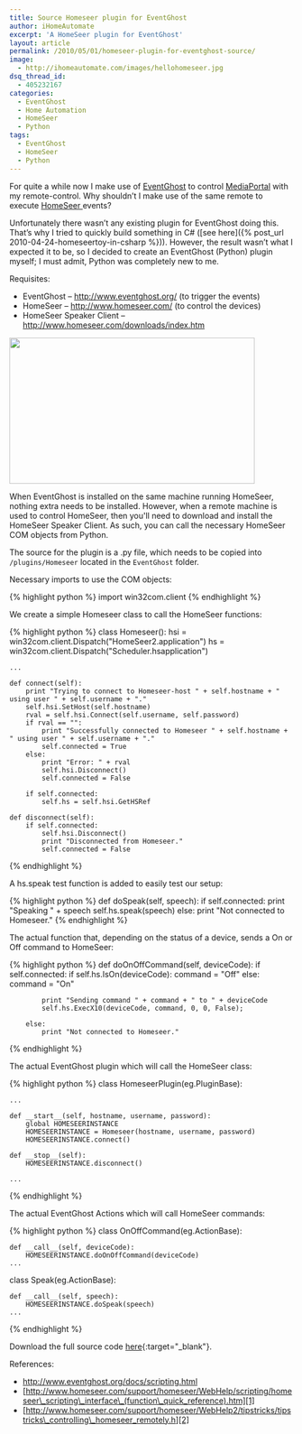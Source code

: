 ```yaml
---
title: Source Homeseer plugin for EventGhost
author: iHomeAutomate
excerpt: 'A HomeSeer plugin for EventGhost'
layout: article
permalink: /2010/05/01/homeseer-plugin-for-eventghost-source/
image:
  - http://ihomeautomate.com/images/hellohomeseer.jpg
dsq_thread_id:
  - 405232167
categories:
  - EventGhost
  - Home Automation
  - HomeSeer
  - Python
tags:
  - EventGhost
  - HomeSeer
  - Python
---
```

For quite a while now I make use of <a title="EventGhost" href="http://www.eventghost.org/" target="_blank">EventGhost</a> to control <a title="MediaPortal" href="http://www.team-mediaportal.com/" target="_blank">MediaPortal</a> with my remote-control. Why shouldn&#8217;t I make use of the same remote to execute <a title="HomeSeer" href="http://www.homeseer.com/" target="_blank">HomeSeer </a>events? 

Unfortunately there wasn&#8217;t any existing plugin for EventGhost doing this. That&#8217;s why I tried to quickly build something in C# ([see here]({% post_url 2010-04-24-homeseertoy-in-csharp %})). However, the result wasn&#8217;t what I expected it to be, so I decided to create an EventGhost (Python) plugin myself; I must admit, Python was completely new to me.

Requisites:

  * EventGhost &#8211; <a title="EventGhost" href="http://www.eventghost.org/" target="_blank">http://www.eventghost.org/</a> (to trigger the events)
  * HomeSeer &#8211; <a title="HomeSeer" href="http://www.homeseer.com/" target="_blank">http://www.homeseer.com/</a> (to control the devices)
  * HomeSeer Speaker Client &#8211; <a title="HomeSeer Download Page" href="http://www.homeseer.com/downloads/index.htm" target="_blank">http://www.homeseer.com/downloads/index.htm</a>

<img class="aligncenter" title="Hello HomeSeer!" src="http://www.ihomeautomate.eu/images/hellohomeseer.jpg" alt="" width="435" height="259" />

When EventGhost is installed on the same machine running HomeSeer, nothing extra needs to be installed. However, when a remote machine is used to control HomeSeer, then you'll need to download and install the HomeSeer Speaker Client. As such, you can call the necessary HomeSeer COM objects from Python.

The source for the plugin is a .py file, which needs to be copied into `/plugins/Homeseer` located in the `EventGhost` folder.

Necessary imports to use the COM objects:

{% highlight python %}
import win32com.client
{% endhighlight %}

We create a simple Homeseer class to call the HomeSeer functions:

{% highlight python %}
class Homeseer():
    hsi = win32com.client.Dispatch("HomeSeer2.application")
    hs = win32com.client.Dispatch("Scheduler.hsapplication")

    ...

    def connect(self):
        print "Trying to connect to Homeseer-host " + self.hostname + " using user " + self.username + "."
        self.hsi.SetHost(self.hostname)
        rval = self.hsi.Connect(self.username, self.password)
        if rval == "":
            print "Successfully connected to Homeseer " + self.hostname + " using user " + self.username + "."
            self.connected = True
        else:
            print "Error: " + rval
            self.hsi.Disconnect()
            self.connected = False

        if self.connected:
            self.hs = self.hsi.GetHSRef

    def disconnect(self):
        if self.connected:
            self.hsi.Disconnect()
            print "Disconnected from Homeseer."
            self.connected = False
{% endhighlight %}        

A hs.speak test function is added to easily test our setup:

{% highlight python %}
def doSpeak(self, speech):
        if self.connected:
            print "Speaking " + speech
            self.hs.speak(speech)
        else:
            print "Not connected to Homeseer."
{% endhighlight %}

The actual function that, depending on the status of a device, sends a On or Off command to HomeSeer:

{% highlight python %}
def doOnOffCommand(self, deviceCode):
        if self.connected:
            if self.hs.IsOn(deviceCode):
                command = "Off"
            else:
                command = "On"

            print "Sending command " + command + " to " + deviceCode
            self.hs.ExecX10(deviceCode, command, 0, 0, False);

        else:
            print "Not connected to Homeseer."
{% endhighlight %}

The actual EventGhost plugin which will call the HomeSeer class:

{% highlight python %}
class HomeseerPlugin(eg.PluginBase):

    ...

    def __start__(self, hostname, username, password):
        global HOMESEERINSTANCE
        HOMESEERINSTANCE = Homeseer(hostname, username, password)
        HOMESEERINSTANCE.connect()

    def __stop__(self):
        HOMESEERINSTANCE.disconnect()  

    ...
{% endhighlight %}

The actual EventGhost Actions which will call HomeSeer commands:

{% highlight python %}
class OnOffCommand(eg.ActionBase):

    def __call__(self, deviceCode):
        HOMESEERINSTANCE.doOnOffCommand(deviceCode)
    ...

class Speak(eg.ActionBase):

    def __call__(self, speech):
        HOMESEERINSTANCE.doSpeak(speech)
    ...
{% endhighlight %}


Download the full source code [here](https://github.com/ihomeautomate/eventghost-hs-plugin/releases){:target="_blank"}.

References:

  * <http://www.eventghost.org/docs/scripting.html>
  * [http://www.homeseer.com/support/homeseer/WebHelp/scripting/homeseer\_scripting\_interface\_(function\_quick_reference).htm][1]
  * [http://www.homeseer.com/support/homeseer/WebHelp2/tipstricks/tipstricks\_controlling\_homeseer_remotely.h][2]

 [1]: http://www.homeseer.com/support/homeseer/WebHelp/scripting/homeseer_scripting_interface_(function_quick_reference).htm
 [2]: http://www.homeseer.com/support/homeseer/WebHelp2/tipstricks/tipstricks_controlling_homeseer_remotely.htm
